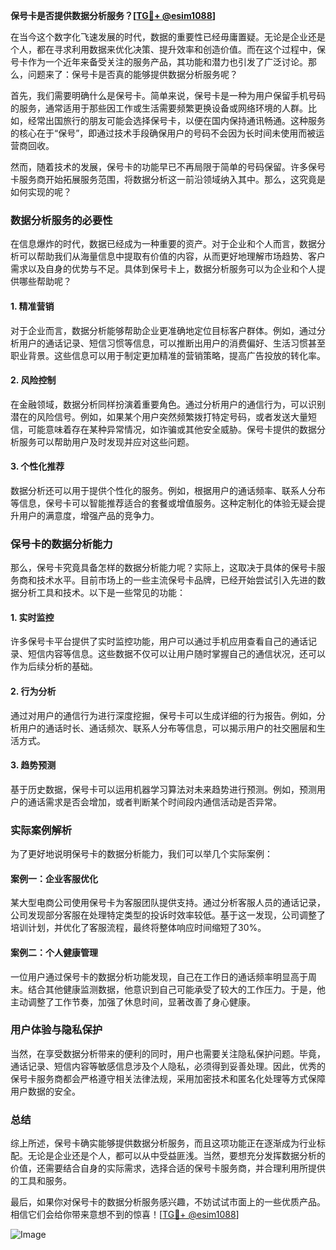 **保号卡是否提供数据分析服务？[[TG💪+ @esim1088](https://t.me/s/esim1088)]**

在当今这个数字化飞速发展的时代，数据的重要性已经毋庸置疑。无论是企业还是个人，都在寻求利用数据来优化决策、提升效率和创造价值。而在这个过程中，保号卡作为一个近年来备受关注的服务产品，其功能和潜力也引发了广泛讨论。那么，问题来了：保号卡是否真的能够提供数据分析服务呢？

首先，我们需要明确什么是保号卡。简单来说，保号卡是一种为用户保留手机号码的服务，通常适用于那些因工作或生活需要频繁更换设备或网络环境的人群。比如，经常出国旅行的朋友可能会选择保号卡，以便在国内保持通讯畅通。这种服务的核心在于“保号”，即通过技术手段确保用户的号码不会因为长时间未使用而被运营商回收。

然而，随着技术的发展，保号卡的功能早已不再局限于简单的号码保留。许多保号卡服务商开始拓展服务范围，将数据分析这一前沿领域纳入其中。那么，这究竟是如何实现的呢？

### 数据分析服务的必要性

在信息爆炸的时代，数据已经成为一种重要的资产。对于企业和个人而言，数据分析可以帮助我们从海量信息中提取有价值的内容，从而更好地理解市场趋势、客户需求以及自身的优势与不足。具体到保号卡上，数据分析服务可以为企业和个人提供哪些帮助呢？

#### 1. **精准营销**
   对于企业而言，数据分析能够帮助企业更准确地定位目标客户群体。例如，通过分析用户的通话记录、短信习惯等信息，可以推断出用户的消费偏好、生活习惯甚至职业背景。这些信息可以用于制定更加精准的营销策略，提高广告投放的转化率。

#### 2. **风险控制**
   在金融领域，数据分析同样扮演着重要角色。通过分析用户的通信行为，可以识别潜在的风险信号。例如，如果某个用户突然频繁拨打特定号码，或者发送大量短信，可能意味着存在某种异常情况，如诈骗或其他安全威胁。保号卡提供的数据分析服务可以帮助用户及时发现并应对这些问题。

#### 3. **个性化推荐**
   数据分析还可以用于提供个性化的服务。例如，根据用户的通话频率、联系人分布等信息，保号卡可以智能推荐适合的套餐或增值服务。这种定制化的体验无疑会提升用户的满意度，增强产品的竞争力。

### 保号卡的数据分析能力

那么，保号卡究竟具备怎样的数据分析能力呢？实际上，这取决于具体的保号卡服务商和技术水平。目前市场上的一些主流保号卡品牌，已经开始尝试引入先进的数据分析工具和技术。以下是一些常见的功能：

#### 1. **实时监控**
   许多保号卡平台提供了实时监控功能，用户可以通过手机应用查看自己的通话记录、短信内容等信息。这些数据不仅可以让用户随时掌握自己的通信状况，还可以作为后续分析的基础。

#### 2. **行为分析**
   通过对用户的通信行为进行深度挖掘，保号卡可以生成详细的行为报告。例如，分析用户的通话时长、通话频次、联系人分布等信息，可以揭示用户的社交圈层和生活方式。

#### 3. **趋势预测**
   基于历史数据，保号卡可以运用机器学习算法对未来趋势进行预测。例如，预测用户的通话需求是否会增加，或者判断某个时间段内通信活动是否异常。

### 实际案例解析

为了更好地说明保号卡的数据分析能力，我们可以举几个实际案例：

#### 案例一：企业客服优化
某大型电商公司使用保号卡为客服团队提供支持。通过分析客服人员的通话记录，公司发现部分客服在处理特定类型的投诉时效率较低。基于这一发现，公司调整了培训计划，并优化了客服流程，最终将整体响应时间缩短了30%。

#### 案例二：个人健康管理
一位用户通过保号卡的数据分析功能发现，自己在工作日的通话频率明显高于周末。结合其他健康监测数据，他意识到自己可能承受了较大的工作压力。于是，他主动调整了工作节奏，加强了休息时间，显著改善了身心健康。

### 用户体验与隐私保护

当然，在享受数据分析带来的便利的同时，用户也需要关注隐私保护问题。毕竟，通话记录、短信内容等敏感信息涉及个人隐私，必须得到妥善处理。因此，优秀的保号卡服务商都会严格遵守相关法律法规，采用加密技术和匿名化处理等方式保障用户数据的安全。

### 总结

综上所述，保号卡确实能够提供数据分析服务，而且这项功能正在逐渐成为行业标配。无论是企业还是个人，都可以从中受益匪浅。当然，要想充分发挥数据分析的价值，还需要结合自身的实际需求，选择合适的保号卡服务商，并合理利用所提供的工具和服务。

最后，如果你对保号卡的数据分析服务感兴趣，不妨试试市面上的一些优质产品。相信它们会给你带来意想不到的惊喜！[[TG💪+ @esim1088](https://t.me/s/esim1088)]

![Image](https://i.postimg.cc/4NQfJmqS/Snipaste-2025-05-13-00-14-12.png)